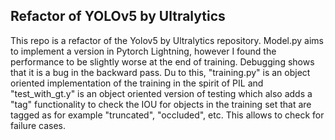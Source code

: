 ## Refactor of YOLOv5 by Ultralytics 

This repo is a refactor of the Yolov5 by Ultralytics repository. Model.py aims to implement a version in Pytorch Lightning, however I found the performance to be slightly worse at the end of training.
Debugging shows that it is a bug in the backward pass. Du to this, "training.py" is an object oriented implementation of the training in the spirit of PIL and "test_with_gt.y" is an object oriented 
version of testing which also adds a "tag" functionality to check the IOU for objects in the training set that are tagged as for example "truncated", "occluded", etc. This allows to check for failure cases. 
